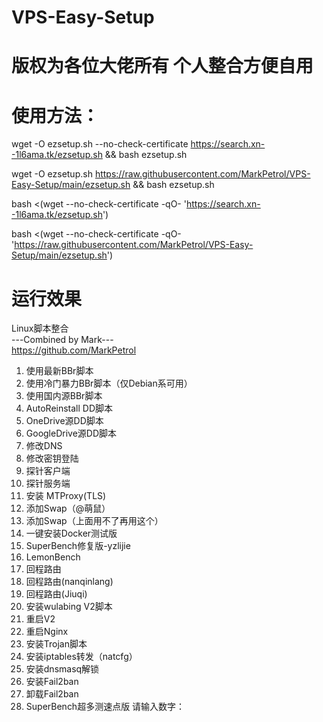 # VPS-Easy-Setup
#  版权为各位大佬所有 个人整合方便自用

# 使用方法：  
  
wget -O ezsetup.sh --no-check-certificate https://search.xn--1l6ama.tk/ezsetup.sh && bash ezsetup.sh  

wget -O ezsetup.sh https://raw.githubusercontent.com/MarkPetrol/VPS-Easy-Setup/main/ezsetup.sh && bash ezsetup.sh  

bash <(wget --no-check-certificate -qO- 'https://search.xn--1l6ama.tk/ezsetup.sh')  

bash <(wget --no-check-certificate -qO- 'https://raw.githubusercontent.com/MarkPetrol/VPS-Easy-Setup/main/ezsetup.sh')

# 运行效果  
  
 Linux脚本整合  
	---Combined by Mark---  
	https://github.com/MarkPetrol
1.  使用最新BBr脚本
2.  使用冷门暴力BBr脚本（仅Debian系可用）
3.  使用国内源BBr脚本
4.  AutoReinstall DD脚本
5.  OneDrive源DD脚本
6.  GoogleDrive源DD脚本
7.  修改DNS
8.  修改密钥登陆
9.  探针客户端
10. 探针服务端
11. 安装 MTProxy(TLS)
12. 添加Swap（@萌鼠）
13. 添加Swap（上面用不了再用这个）
14. 一键安装Docker测试版
15. SuperBench修复版-yzlijie
16. LemonBench
17. 回程路由
18. 回程路由(nanqinlang)
19. 回程路由(Jiuqi)
20. 安装wulabing V2脚本
21. 重启V2
22. 重启Nginx
23. 安装Trojan脚本
24. 安装iptables转发（natcfg）
25. 安装dnsmasq解锁  
26. 安装Fail2ban  
27. 卸载Fail2ban  
28. SuperBench超多测速点版
请输入数字：
